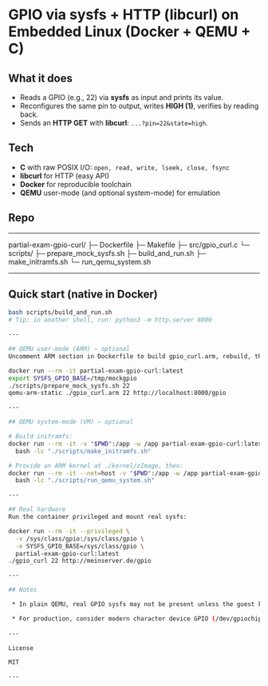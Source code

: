 # GPIO via sysfs + HTTP (libcurl) on Embedded Linux (Docker + QEMU + C)

## What it does
- Reads a GPIO (e.g., 22) via **sysfs** as input and prints its value.
- Reconfigures the same pin to output, writes **HIGH (1)**, verifies by reading back.
- Sends an **HTTP GET** with **libcurl**: `...?pin=22&state=high`.

## Tech
- **C** with raw POSIX I/O: `open, read, write, lseek, close, fsync`
- **libcurl** for HTTP (easy API)
- **Docker** for reproducible toolchain
- **QEMU** user-mode (and optional system-mode) for emulation

## Repo

---

partial-exam-gpio-curl/
├─ Dockerfile
├─ Makefile
├─ src/gpio_curl.c
└─ scripts/
├─ prepare_mock_sysfs.sh
├─ build_and_run.sh
├─ make_initramfs.sh
└─ run_qemu_system.sh

---


## Quick start (native in Docker)
```bash
bash scripts/build_and_run.sh
# Tip: in another shell, run: python3 -m http.server 8000

---

## QEMU user-mode (ARM) — optional
Uncomment ARM section in Dockerfile to build gpio_curl.arm, rebuild, then:

docker run --rm -it partial-exam-gpio-curl:latest
export SYSFS_GPIO_BASE=/tmp/mockgpio
./scripts/prepare_mock_sysfs.sh 22
qemu-arm-static ./gpio_curl.arm 22 http://localhost:8000/gpio

---

## QEMU system-mode (VM) — optional

# Build initramfs:
docker run --rm -it -v "$PWD":/app -w /app partial-exam-gpio-curl:latest \
  bash -lc "./scripts/make_initramfs.sh"

# Provide an ARM kernel at ./kernel/zImage, then:
docker run --rm -it --net=host -v "$PWD":/app -w /app partial-exam-gpio-curl:latest \
  bash -lc "./scripts/run_qemu_system.sh"

---

## Real hardware
Run the container privileged and mount real sysfs:

docker run --rm -it --privileged \
  -v /sys/class/gpio:/sys/class/gpio \
  -e SYSFS_GPIO_BASE=/sys/class/gpio \
  partial-exam-gpio-curl:latest
./gpio_curl 22 http://meinserver.de/gpio

---

## Notes

 * In plain QEMU, real GPIO sysfs may not be present unless the guest kernel exposes a GPIO controller. The mock sysfs (/tmp/mockgpio) allows testing the same file I/O logic anywhere.

 * For production, consider modern character device GPIO (/dev/gpiochip*, libgpiod).
 
---

License

MIT

---

